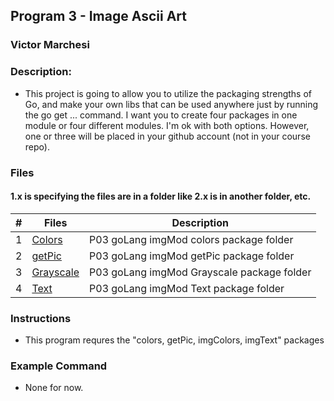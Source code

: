 ## Program 3 - Image Ascii Art
### Victor Marchesi
### Description:

- This project is going to allow you to utilize the packaging strengths of Go, and make your own libs that can be used anywhere just by running the go get ... command. I want you to create four packages in one module or four different modules. I'm ok with both options. However, one or three will be placed in your github account (not in your course repo).


### Files

#### 1.x is specifying the files are in a folder like 2.x is in another folder, etc.

|    #    | Files    | Description                      |
| :---: | -------- | -------------------------------- |
|    1    | [Colors](./Colors) | P03 goLang imgMod colors package folder |
|    2    | [getPic](./getPic) | P03 goLang imgMod getPic package folder |
|    3    | [Grayscale](./Grayscale) | P03 goLang imgMod Grayscale package folder |
|    4    | [Text](./Text) | P03 goLang imgMod Text package folder |


### Instructions

- This program requres the "colors, getPic, imgColors, imgText" packages

### Example Command

- None for now.
